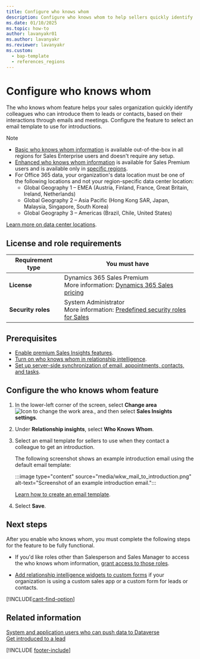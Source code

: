 ```yaml
---
title: Configure who knows whom
description: Configure who knows whom to help sellers quickly identify colleagues who can introduce them to leads or contacts.
ms.date: 01/10/2025
ms.topic: how-to
author: lavanyakr01
ms.author: lavanyakr
ms.reviewer: lavanyakr
ms.custom: 
  - bap-template
  - references_regions
---
```


# Configure who knows whom

The who knows whom feature helps your sales organization quickly identify colleagues who can introduce them to leads or contacts, based on their interactions through emails and meetings. Configure the feature to select an email template to use for introductions.  


>[!NOTE]
>- [Basic who knows whom information](who-knows-whom.md#basic-who-knows-whom-information) is available out-of-the-box in all regions for Sales Enterprise users and doesn't require any setup.
>- [Enhanced who knows whom information](who-knows-whom.md#enhanced-who-knows-whom-information) is available for Sales Premium users and is available only in [specific regions](faq-region-language.md#in-which-countryregion-are-sales-premium-features-available).
>- For Office 365 data, your organization's data location must be one of the following locations and not your region-specific data center location:
>    - Global Geography 1 – EMEA (Austria, Finland, France, Great Britain, Ireland, Netherlands)
>    - Global Geography 2 – Asia Pacific (Hong Kong SAR, Japan, Malaysia, Singapore, South Korea)
>    - Global Geography 3 – Americas (Brazil, Chile, United States)
>
> [Learn more on data center locations](/microsoft-365/enterprise/o365-data-locations?view=o365-worldwide#data-center-locations&preserve-view=true).

## License and role requirements

| Requirement type | You must have |
|-----------------------|---------|
| **License** | Dynamics 365 Sales Premium<br>More information: [Dynamics 365 Sales pricing](https://dynamics.microsoft.com/sales/pricing/) |
| **Security roles** | System Administrator<br>More information: [Predefined security roles for Sales](security-roles-for-sales.md) |

## Prerequisites

- [Enable premium Sales Insights features](intro-admin-guide-sales-insights.md#enable-and-configure-premium-sales-insights-features).
- [Turn on who knows whom in relationship intelligence](enable-ri.md).  
- [Set up server-side synchronization of email, appointments, contacts, and tasks](/power-platform/admin/set-up-server-side-synchronization-of-email-appointments-contacts-and-tasks).

## Configure the who knows whom feature

1. In the lower-left corner of the screen, select **Change area** ![Icon to change the work area.](media/change-area-icon.png "Icon to change the work area."), and then select **Sales Insights settings**.

1. Under **Relationship insights**, select **Who Knows Whom**.

1. Select an email template for sellers to use when they contact a colleague to get an introduction.

    The following screenshot shows an example introduction email using the default email template:

    :::image type="content" source="media/wkw_mail_to_introduction.png" alt-text="Screenshot of an example introduction email.":::

    [Learn how to create an email template](/powerapps/user/email-template-create).  

1. Select **Save**.

## Next steps

After you enable who knows whom, you must complete the following steps for the feature to be fully functional.  

- If you'd like roles other than Salesperson and Sales Manager to access the who knows whom information, [grant access to those roles](grant-access-wkw.md).  

- [Add relationship intelligence widgets to custom forms](add-ri-widgets-to-custom-form.md) if your organization is using a custom sales app or a custom form for leads or contacts.

[!INCLUDE[cant-find-option](../includes/cant-find-option.md)]

## Related information

[System and application users who can push data to Dataverse](/power-platform/admin/system-application-users)  
[Get introduced to a lead](../sales/who-knows-whom.md)  

[!INCLUDE [footer-include](../includes/footer-banner.md)]
